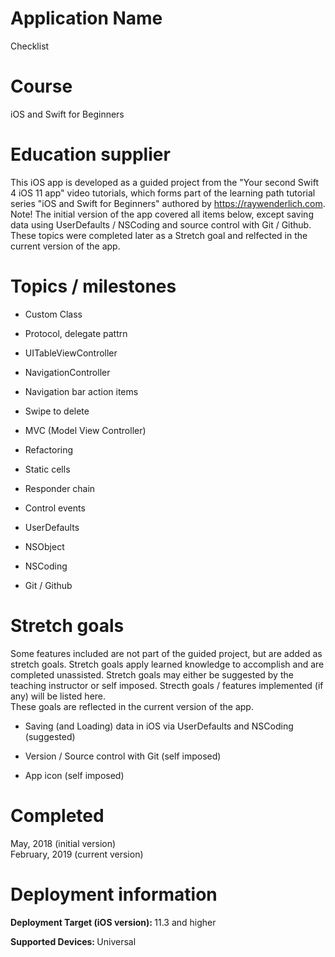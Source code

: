 # Application Name
Checklist

# Course
iOS and Swift for Beginners

# Education supplier
This iOS app is developed as a guided project from the "Your second Swift 4 iOS 11 app" video tutorials, which forms part of the learning path tutorial series "iOS and Swift for Beginners" authored by https://raywenderlich.com.
</br> Note! The initial version of the app covered all items below, except saving data using UserDefaults / NSCoding and source control with Git / Github. These topics were completed later as a Stretch goal and relfected in the current version of the app. 

# Topics / milestones

- Custom Class

- Protocol, delegate pattrn

- UITableViewController

- NavigationController

- Navigation bar action items

- Swipe to delete

- MVC (Model View Controller)

- Refactoring

- Static cells

- Responder chain

- Control events

- UserDefaults

- NSObject

- NSCoding

- Git / Github

# Stretch goals
Some features included are not part of the guided project, but are added as stretch goals. Stretch goals apply learned knowledge to accomplish and are completed unassisted. Stretch goals may either be suggested by the teaching instructor or self imposed. Strecth goals / features implemented (if any) will be listed here.
</br>These goals are reflected in the current version of the app.

- Saving (and Loading) data in iOS via UserDefaults and NSCoding (suggested)

- Version / Source control with Git (self imposed)

- App icon (self imposed)

# Completed
May, 2018 (initial version)</br>
February, 2019 (current version)

# Deployment information

<strong>Deployment Target (iOS version): </strong>11.3 and higher

<strong>Supported Devices: </strong>Universal
